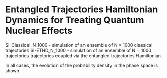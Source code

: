 # Entangled Trajectories Hamiltonian Dynamics for Treating Quantum Nuclear Effects

SI-Classical_N_1000 - simulation of an ensemble of N = 1000 classical trajectories
SI-ETHD_N_1000 - simulation of an ensemble of N = 1000 trajectories trajectories coupled via the entangled trajectories Hamiltonian.

In all cases, the evolution of the probability density in the phase space is shown 

